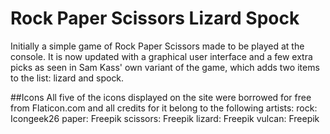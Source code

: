 # Rock Paper Scissors Lizard Spock
Initially a simple game of Rock Paper Scissors made to be played at the console. It is now updated with a graphical user interface and a few extra picks as seen in Sam Kass' own variant of the game, which adds two items to the list: lizard and spock. 



##Icons
All five of the icons displayed on the site were borrowed for free from Flaticon.com and all credits for it belong to the following artists: 
rock: Icongeek26
paper: Freepik
scissors: Freepik
lizard: Freepik
vulcan: Freepik
